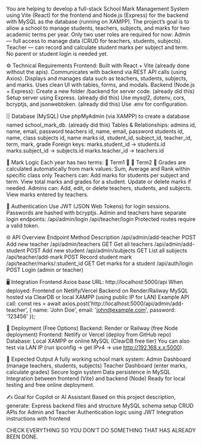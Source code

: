 You are helping to develop a full-stack School Mark Management System using Vite (React) for the frontend and Node.js (Express) for the backend with MySQL as the database (running on XAMPP).
The project’s goal is to allow a school to manage students, teachers, subjects, and marks for two academic terms per year.
Only two user roles are required for now:
Admin — full access to manage data (CRUD for teachers, students, subjects).
Teacher — can record and calculate student marks per subject and term.
No parent or student login is needed yet.

⚙️ Technical Requirements
Frontend:
Built with React + Vite (already done without the apis).
Communicates with backend via REST API calls (using Axios).
Displays and manages data such as teachers, students, subjects, and marks.
Uses clean UI with tables, forms, and modals.
Backend (Node.js + Express):
Create a new folder /backend for server code. (already did this)
Setup server using Express. (already did this)
Use mysql2, dotenv, cors, bcryptjs, and jsonwebtoken. (already did this)
Use .env for configuration.

🗄️ Database (MySQL)
Use phpMyAdmin (via XAMPP) to create a database named school_mark_db. (already did this)
Tables & Relationships:
admins
id, name, email, password
teachers
id, name, email, password
students
id, name, class
subjects
id, name
marks
id, student_id, subject_id, teacher_id, term, mark, grade
Foreign keys:
marks.student_id → students.id
marks.subject_id → subjects.id
marks.teacher_id → teachers.id

🧮 Mark Logic
Each year has two terms:

Term1


Term2

Grades are calculated automatically from mark values:
Sum, Average and Rank within specific class only 
Teachers can:
Add marks for students per subject and term.
View total marks and grades for a student.
Update or delete marks if needed.
Admins can:
Add, edit, or delete teachers, students, and subjects.
View marks entered by teachers.

🧠 Authentication
Use JWT (JSON Web Tokens) for login sessions.
Passwords are hashed with bcryptjs.
Admin and teachers have separate login endpoints:
/api/admin/login
/api/teacher/login
Protected routes require a valid token.

🌐 API Overview
Endpoint	Method	Description
/api/admin/add-teacher	POST	Add new teacher
/api/admin/teachers	GET	Get all teachers
/api/admin/add-student	POST	Add new student
/api/admin/subjects	GET	List all subjects
/api/teacher/add-mark	POST	Record student mark
/api/teacher/marks/:student_id	GET	Get marks for a student
/api/auth/login	POST	Login (admin or teacher)

🖥️ Integration
Frontend Axios base URL: http://localhost:5000/api
When deployed:
Frontend on Netlify/Vercel
Backend on Render/Railway
MySQL hosted via ClearDB or local XAMPP (using public IP for LAN)
Example API call:
const res = await axios.post('http://localhost:5000/api/admin/add-teacher', {
  name: 'John Doe',
  email: 'john@example.com',
  password: '123456'
});

🚀 Deployment (Free Options)
Backend: Render or Railway (free Node deployment)
Frontend: Netlify or Vercel (deploy from GitHub repo)
Database: Local XAMPP or online MySQL (ClearDB free tier)
You can also test via LAN IP (run ipconfig → get IPv4 → use http://192.168.x.x:5000).

📘 Expected Output
A fully working school mark system:
Admin Dashboard (manage teachers, students, subjects)
Teacher Dashboard (enter marks, calculate grades)
Secure login system
Data persistence in MySQL
Integration between frontend (Vite) and backend (Node)
Ready for local testing and free online deployment.

✍️ Goal for Copilot or AI Assistant
Based on this project description, generate:
Express backend files and structure
MySQL schema setup
CRUD APIs for Admin and Teacher
Authentication logic using JWT
Integration instructions with frontend

CHECK EVERYTHING SO YOU DON’T DO SOMETHING THAT HAS ALREADY BEEN DONE.
